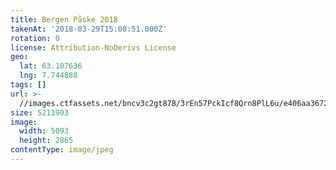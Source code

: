 ```yaml
---
title: Bergen Påske 2018
takenAt: '2018-03-29T15:08:51.000Z'
rotation: 0
license: Attribution-NoDerivs License
geo:
  lat: 63.107636
  lng: 7.744888
tags: []
url: >-
  //images.ctfassets.net/bncv3c2gt878/3rEn57PckIcf8Qrn8PlL6u/e406aa3672446dc0e5399ef7011e664d/bergen-pske-2018_27305053788_o
size: 5211903
image:
  width: 5093
  height: 2865
contentType: image/jpeg
---
```


